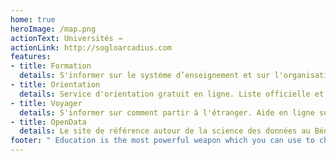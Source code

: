 ```yaml
---
home: true
heroImage: /map.png
actionText: Universités →
actionLink: http://sogloarcadius.com
features:
- title: Formation
  details: S'informer sur le système d’enseignement et sur l'organisation de la formation au Bénin.
- title: Orientation
  details: Service d'orientation gratuit en ligne. Liste officielle et à jour des établissements publics et privés au Bénin.
- title: Voyager
  details: S'informer sur comment partir à l'étranger. Aide en ligne sur les démarches pour poursuivre les études à l'étranger.
- title: OpenData
  details: Le site de référence autour de la science des données au Bénin.
footer: " Education is the most powerful weapon which you can use to change the world. - Nelson Mandela"
---
```



